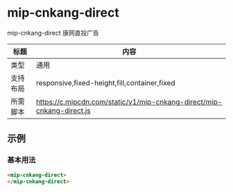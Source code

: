 # mip-cnkang-direct

mip-cnkang-direct 康网直投广告

标题|内容
----|----
类型|通用
支持布局|responsive,fixed-height,fill,container,fixed
所需脚本|https://c.mipcdn.com/static/v1/mip-cnkang-direct/mip-cnkang-direct.js

## 示例

### 基本用法
```html
<mip-cnkang-direct>
</mip-cnkang-direct>
```



